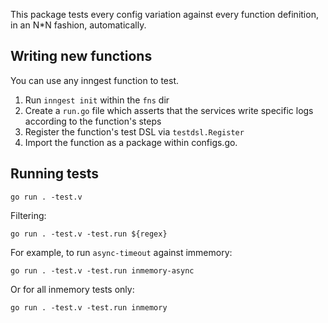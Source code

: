 This package tests every config variation against every function definition,
in an N*N fashion, automatically.

## Writing new functions

You can use any inngest function to test.

1. Run `inngest init` within the `fns` dir
2. Create a `run.go` file which asserts that the services write specific logs
   according to the function's steps
3. Register the function's test DSL via `testdsl.Register`
4. Import the function as a package within configs.go.

## Running tests

```
go run . -test.v
```

Filtering:

```
go run . -test.v -test.run ${regex}
```

For example, to run `async-timeout` against immemory:

```
go run . -test.v -test.run inmemory-async
```

Or for all inmemory tests only:

```
go run . -test.v -test.run inmemory
```
